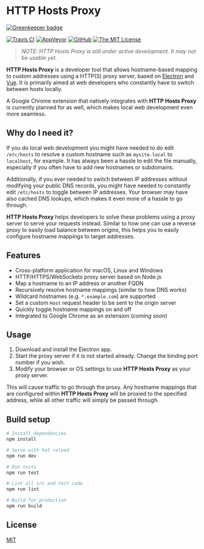 # HTTP Hosts Proxy

[![Greenkeeper badge](https://badges.greenkeeper.io/irvinlim/http-hosts-proxy.svg)](https://greenkeeper.io/)

[![Travis CI](https://img.shields.io/travis/irvinlim/http-hosts-proxy.svg)](https://travis-ci.org/irvinlim/http-hosts-proxy)
[![AppVeyor](https://ci.appveyor.com/api/projects/status/github/irvinlim/http-hosts-proxy?retina=true&svg=true)](https://ci.appveyor.com/project/irvinlim/http-hosts-proxy)
[![GitHub](https://img.shields.io/github/release/irvinlim/http-hosts-proxy.svg)](https://github.com/irvinlim/http-hosts-proxy/releases)
[![The MIT License](https://img.shields.io/badge/license-MIT-orange.svg)](http://opensource.org/licenses/MIT)

> *NOTE: HTTP Hosts Proxy is still under active development. It may not be usable yet.*

**HTTP Hosts Proxy** is a developer tool that allows hostname-based mapping to custom addresses using a HTTP(S) proxy server, based on [Electron](https://electronjs.org) and [Vue](https://vuejs.org). It is primarily aimed at web developers who constantly have to switch between hosts locally.

A Google Chrome extension that natively integrates with **HTTP Hosts Proxy** is currently planned for as well, which makes local web development even more seamless.

## Why do I need it?

If you do local web development you might have needed to do edit `/etc/hosts` to resolve a custom hostname such as `mysite.local` to `localhost`, for example. It has always been a hassle to edit the file manually, especially if you often have to add new hostnames or subdomains.

Additionally, if you ever needed to switch between IP addresses without modifying your public DNS records, you might have needed to constantly edit `/etc/hosts` to toggle between IP addresses. Your browser may have also cached DNS lookups, which makes it even more of a hassle to go through.

**HTTP Hosts Proxy** helps developers to solve these problems using a proxy server to serve your requests instead. Similar to how one can use a reverse proxy to easily load balance between origins, this helps you to easily configure hostname mappings to target addresses.

## Features

- Cross-platform application for macOS, Linux and Windows
- HTTP/HTTPS/WebSockets proxy server based on Node.js
- Map a hostname to an IP address or another FQDN
- Recursively resolve hostname mappings (similar to how DNS works)
- Wildcard hostnames (e.g. `*.example.com`) are supported
- Set a custom `Host` request header to be sent to the origin server
- Quickly toggle hostname mappings on and off
- Integrated to Google Chrome as an extension (*coming soon*)

## Usage

1. Download and install the Electron app.
1. Start the proxy server if it is not started already. Change the binding port number if you wish.
1. Modify your browser or OS settings to use **HTTP Hosts Proxy** as your proxy server.

This will cause traffic to go through the proxy. Any hostname mappings that are configured within **HTTP Hosts Proxy** will be proxied to the specified address, while all other traffic will simply be passed through.

## Build setup

```sh
# Install dependencies
npm install

# Serve with hot reload
npm run dev

# Run tests
npm run test

# Lint all src and test code
npm run lint

# Build for production
npm run build
```

## License

[MIT](https://github.com/irvinlim/http-hosts-proxy/blob/master/LICENSE)

